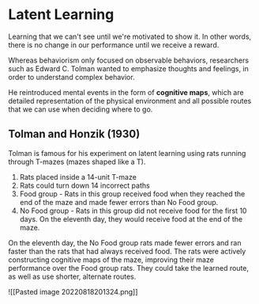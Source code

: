 # Latent Learning
Learning that we can't see until we're motivated to show it. In other words, there is no change in our performance until we receive a reward. 

Whereas behaviorism only focused on observable behaviors, researchers such as Edward C. Tolman wanted to emphasize thoughts and feelings, in order to understand complex behavior.

He reintroduced mental events in the form of **cognitive maps**, which are detailed representation of the physical environment and all possible routes that we can use when deciding where to go.

## Tolman and Honzik (1930)
Tolman is famous for his experiment on latent learning using rats running through T-mazes (mazes shaped like a T).
1. Rats placed inside a 14-unit T-maze
2. Rats could turn down 14 incorrect paths
4. Food group - Rats in this group received food when they reached the end of the maze and made fewer errors than No Food group.
3. No Food group - Rats in this group did not receive food for the first 10 days.  On the eleventh day, they would receive food at the end of the maze.

On the eleventh day, the No Food group rats made fewer errors and ran faster than the rats that had always received food. The rats were actively constructing cognitive maps of the maze, improving their maze performance over the Food group rats. They could take the learned route, as well as use shorter, alternate routes.

![[Pasted image 20220818201324.png]]

